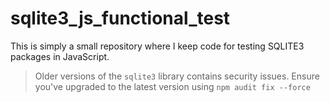 # sqlite3_js_functional_test

This is simply a small repository where I keep code for testing SQLITE3 packages in JavaScript. 

> Older versions of the `sqlite3` library contains security issues. Ensure you've upgraded to the latest version using `npm audit fix --force`
